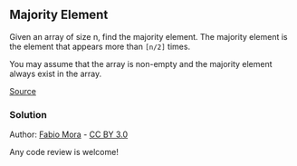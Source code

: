 ## Majority Element

Given an array of size n, find the majority element. The majority element is the element that appears more than `[n/2]` times.

You may assume that the array is non-empty and the majority element always exist in the array.

[Source](https://leetcode.com/problems/majority-element/)

### Solution

Author: [Fabio Mora](http://fabiomora.com) - [CC BY 3.0](https://creativecommons.org/licenses/by/3.0/)

Any code review is welcome!
